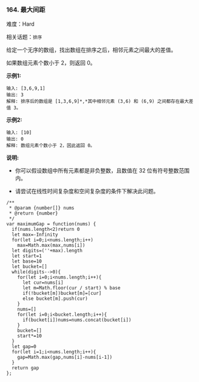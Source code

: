 ### 164. 最大间距

难度：Hard

相关话题：`排序`

给定一个无序的数组，找出数组在排序之后，相邻元素之间最大的差值。



如果数组元素个数小于 2，则返回 0。



**示例1:** 



```
输入: [3,6,9,1]
输出: 3
解释: 排序后的数组是 [1,3,6,9]*,*其中相邻元素 (3,6) 和 (6,9) 之间都存在最大差值 3。
```


**示例2:** 



```
输入: [10]
输出: 0
解释: 数组元素个数小于 2，因此返回 0。
```


**说明:** 




* 你可以假设数组中所有元素都是非负整数，且数值在 32 位有符号整数范围内。

* 请尝试在线性时间复杂度和空间复杂度的条件下解决此问题。




```
/**
 * @param {number[]} nums
 * @return {number}
 */
var maximumGap = function(nums) {
  if(nums.length<2)return 0
  let max=-Infinity
  for(let i=0;i<nums.length;i++)
    max=Math.max(max,nums[i])
  let digits=(''+max).length
  let start=1
  let base=10
  let bucket=[]
  while(digits-->0){
    for(let i=0;i<nums.length;i++){
      let cur=nums[i]
      let m=Math.floor(cur / start) % base
      if(!bucket[m])bucket[m]=[cur]
      else bucket[m].push(cur)
    }
    nums=[]
    for(let i=0;i<bucket.length;i++){
      if(bucket[i])nums=nums.concat(bucket[i])
    }
    bucket=[]
    start*=10
  }
  let gap=0
  for(let i=1;i<nums.length;i++){
    gap=Math.max(gap,nums[i]-nums[i-1])
  }
  return gap
};
```

